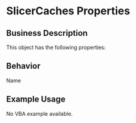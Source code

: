 # SlicerCaches Properties

## Business Description
This object has the following properties:

## Behavior
Name

## Example Usage
No VBA example available.